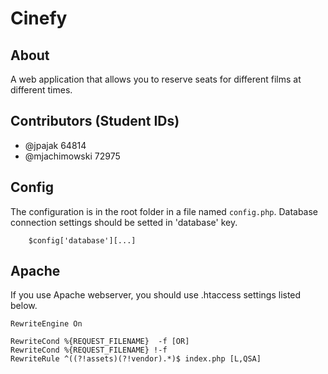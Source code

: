 # Cinefy

## About

A web application that allows you to reserve seats for different films at different times.

## Contributors (Student IDs)

- @jpajak 64814
- @mjachimowski 72975

## Config

The configuration is in the root folder in a file named `config.php`.
Database connection settings should be setted in 'database' key.

```
    $config['database'][...]
```

## Apache

If you use Apache webserver, you should use .htaccess settings listed below.

```
RewriteEngine On

RewriteCond %{REQUEST_FILENAME}  -f [OR]
RewriteCond %{REQUEST_FILENAME} !-f
RewriteRule ^((?!assets)(?!vendor).*)$ index.php [L,QSA]
```
